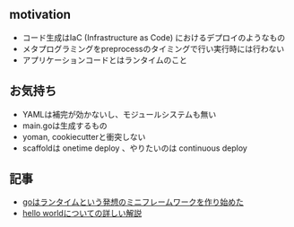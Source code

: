 ## motivation

- コード生成はIaC (Infrastructure as Code) におけるデプロイのようなもの
- メタプログラミングをpreprocessのタイミングで行い実行時には行わない
- アプリケーションコードとはランタイムのこと

## お気持ち

- YAMLは補完が効かないし、モジュールシステムも無い
- main.goは生成するもの
- yoman, cookiecutterと衝突しない
- scaffoldは onetime deploy 、やりたいのは continuous deploy

## 記事

- [goはランタイムという発想のミニフレームワークを作り始めた](https://pod.hatenablog.com/entry/2020/04/30/224205)
- [hello worldについての詳しい解説](https://pod.hatenablog.com/entry/2020/05/13/175220)
